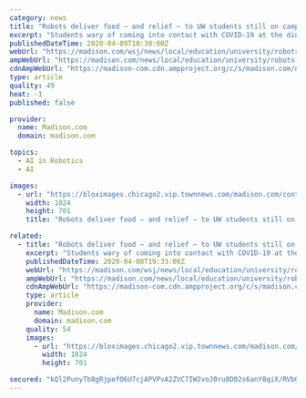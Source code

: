 ```yaml
---
category: news
title: "Robots deliver food — and relief — to UW students still on campus during COVID-19 pandemic"
excerpt: "Students wary of coming into contact with COVID-19 at the dining hall can instead dispatch a robot to deliver food to their dorm."
publishedDateTime: 2020-04-09T10:30:00Z
webUrl: "https://madison.com/wsj/news/local/education/university/robots-deliver-food-and-relief-to-uw-students-still-on-campus-during-covid-19-pandemic/article_cdd8a9f4-a2aa-542d-a226-02afa13dc3ef.html"
ampWebUrl: "https://madison.com/news/local/education/university/robots-deliver-food-and-relief-to-uw-students-still-on-campus-during-covid-19-pandemic/article_cdd8a9f4-a2aa-542d-a226-02afa13dc3ef.amp.html"
cdnAmpWebUrl: "https://madison-com.cdn.ampproject.org/c/s/madison.com/news/local/education/university/robots-deliver-food-and-relief-to-uw-students-still-on-campus-during-covid-19-pandemic/article_cdd8a9f4-a2aa-542d-a226-02afa13dc3ef.amp.html"
type: article
quality: 49
heat: -1
published: false

provider:
  name: Madison.com
  domain: madison.com

topics:
  - AI in Robotics
  - AI

images:
  - url: "https://bloximages.chicago2.vip.townnews.com/madison.com/content/tncms/assets/v3/editorial/3/fb/3fb77a79-7fe7-5882-84b1-de4944452c4c/5e8e28945f28f.image.jpg?resize=1024%2C701"
    width: 1024
    height: 701
    title: "Robots deliver food — and relief — to UW students still on campus during COVID-19 pandemic"

related:
  - title: "Robots deliver food — and relief — to UW students still on campus during COVID-19"
    excerpt: "Students wary of coming into contact with COVID-19 at the dining hall can instead dispatch a robot to deliver food to their dorm."
    publishedDateTime: 2020-04-08T19:33:00Z
    webUrl: "https://madison.com/wsj/news/local/education/university/robots-deliver-food-and-relief-to-uw-students-still-on-campus-during-covid-19/article_cdd8a9f4-a2aa-542d-a226-02afa13dc3ef.html"
    ampWebUrl: "https://madison.com/news/local/education/university/robots-deliver-food-and-relief-to-uw-students-still-on-campus-during-covid-19/article_cdd8a9f4-a2aa-542d-a226-02afa13dc3ef.amp.html"
    cdnAmpWebUrl: "https://madison-com.cdn.ampproject.org/c/s/madison.com/news/local/education/university/robots-deliver-food-and-relief-to-uw-students-still-on-campus-during-covid-19/article_cdd8a9f4-a2aa-542d-a226-02afa13dc3ef.amp.html"
    type: article
    provider:
      name: Madison.com
      domain: madison.com
    quality: 54
    images:
      - url: "https://bloximages.chicago2.vip.townnews.com/madison.com/content/tncms/assets/v3/editorial/3/fb/3fb77a79-7fe7-5882-84b1-de4944452c4c/5e8e28945f28f.image.jpg?resize=1024%2C701"
        width: 1024
        height: 701

secured: "kQl2PunyTb8gRjpofO6U7cjAPVPvA2ZVC7IW2voJ0ru8D02s6anY8qiX/RVbOEvxGKhd0eipOMtze6QjRKOYTGP0UA2tvb1KDbnjBdRG16Ergb5xa5JBh1CE9oLWlq3uJyLiD8TLc+vLtmEF5+oM6OeM/6bxyvNnVJp+h3zNobhvaAe90kaE9unBUQLdfP1p72nDdNYVHAKJIu0o4lQhXnkUd1usC1fl6jVPlPNiAcZZ3tBzygZNkovSV7vbHonnYX5/1schA9bvOXcAjQa66XiagIhbO8hSDKNq6cz7YGeg1GuPo1iFao/chOId0jqN;3VJ+RUbaV8UcK1HOda8U2w=="
---
```


